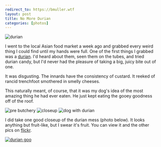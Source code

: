 ```yaml
---
redirect_to: https://bmuller.wtf
layout: post
title: No More Durian
categories: [photos]
---
```

<div class="floatleft">
<img src="http://farm5.static.flickr.com/4091/5216272876_69387a8c2b_m.jpg" alt="durian" />
</div>

I went to the local Asian food market a week ago and grabbed every weird thing I could find until my hands were full.  One of the first things I grabbed was a [durian](http://en.wikipedia.org/wiki/Durian).  I'd heard about them, seen them on the tubes, and tried durian candy, but I'd never had the pleasure of taking a big, juicy bite out of one.

It was disgusting.  The innards have the consistency of custard.  It reeked of rancid trenchfoot smothered in smelly cheeses.

This naturally meant, of course, that it was my dog's idea of the most amazing thing he had ever eaten.  He just kept eating the gooey goodness off of the roof.

![pre butchery](http://farm5.static.flickr.com/4108/5215825115_3e0e1cc9cf_m.jpg)
![closeup](http://farm6.static.flickr.com/5286/5216274092_7aa84fee52_m.jpg)
![dog with durian](http://farm6.static.flickr.com/5005/5216274798_478b5269f8_m.jpg)

I did take one good closeup of the durian mess (photo below).  It looks anything but fruit-like, but I swear it's fruit.  You can view it and the other pics on [flickr](http://www.flickr.com/photos/bmuller/5215825115/).

<a href="http://www.flickr.com/photos/bmuller/5216275652/in/photostream/">
<img src="http://farm6.static.flickr.com/5170/5216275652_e39596e748_m.jpg" alt="durian goo" />
</a>